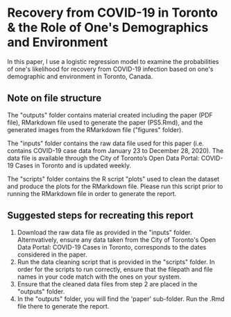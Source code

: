 # Recovery from COVID-19 in Toronto & the Role of One's Demographics and Environment
In this paper, I use a logistic regression model to examine the probabilities of one's likelihood for recovery from COVID-19 infection based on one's demographic and environment in Toronto, Canada. 

## Note on file structure
The "outputs" folder contains material created including the paper (PDF file), RMarkdown file used to generate the paper (PS5.Rmd), and the generated images from the RMarkdown file ("figures" folder). 

The "inputs" folder contains the raw data file used for this paper (i.e. contains COVID-19 case data from January 23 to December 28, 2020). The data file is available through the City of Toronto’s Open Data Portal: COVID-19 Cases in Toronto and is updated weekly.

The "scripts" folder contains the R script "plots" used to clean the dataset and produce the plots for the RMarkdown file. Please run this script prior to running the RMarkdown file in order to generate the report. 

## Suggested steps for recreating this report
1. Download the raw data file as provided in the "inputs" folder. Alternvatively, ensure any data taken from the City of Toronto's Open Data Portal: COVID-19 Cases in Toronto, corresponds to the dates considered in the paper. 
2. Run the data cleaning script that is provided in the "scripts" folder. In order for the scripts to run correctly, ensure that the filepath and file names in your code match with the ones on your system.
3. Ensure that the cleaned data files from step 2 are placed in the "outputs" folder.
4. In the "outputs" folder, you will find the 'paper' sub-folder. Run the .Rmd file there to generate the report.



